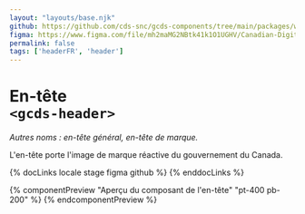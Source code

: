 ```yaml
---
layout: "layouts/base.njk"
github: https://github.com/cds-snc/gcds-components/tree/main/packages/web/src/components/gcds-header
figma: https://www.figma.com/file/mh2maMG2NBtk41k1O1UGHV/Canadian-Digital-Service%E2%80%A8---GC-Design-System?node-id=2928%3A13680&t=ciEmm7GYyGAY73zZ-0
permalink: false
tags: ['headerFR', 'header']
---
```


# En-tête <br>`<gcds-header>`

_Autres noms : en-tête général, en-tête de marque._

L'en-tête porte l'image de marque réactive du gouvernement du Canada.

{% docLinks locale stage figma github %}
{% enddocLinks %}

{% componentPreview "Aperçu du composant de l'en-tête" "pt-400 pb-200" %}
<gcds-header lang-href="#" skip-to-href="#">
</gcds-header>
{% endcomponentPreview %}
